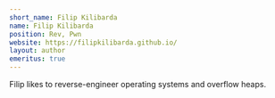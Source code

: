 ```yaml
---
short_name: Filip Kilibarda
name: Filip Kilibarda
position: Rev, Pwn
website: https://filipkilibarda.github.io/
layout: author
emeritus: true
---
```

Filip likes to reverse-engineer operating systems and overflow heaps.
